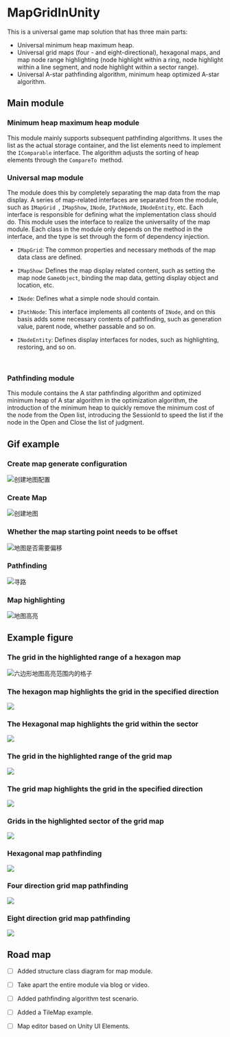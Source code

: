 # MapGridInUnity

This is a universal game map solution that has three main parts:

* Universal minimum heap maximum heap.
* Universal grid maps (four - and eight-directional), hexagonal maps, and map node range highlighting (node highlight within a ring, node highlight within a line segment, and node highlight within a sector range).
* Universal A-star pathfinding algorithm, minimum heap optimized A-star algorithm.

## Main module

### Minimum heap maximum heap module

This module mainly supports subsequent pathfinding algorithms. It uses the list as the actual storage container, and the list elements need to implement the `IComparable` interface. The algorithm adjusts the sorting of heap elements through the `CompareTo `method.

### Universal map module

The module does this by completely separating the map data from the map display. A series of map-related interfaces are separated from the module, such as `IMapGrid `, `IMapShow`, `INode`, `IPathNode`, `INodeEntity`, etc. Each interface is responsible for defining what the implementation class should do. This module uses the interface to realize the universality of the map module. Each class in the module only depends on the method in the interface, and the type is set through the form of dependency injection.

* `IMapGrid`:  The common properties and necessary methods of the map data class are defined.

* `IMapShow`:  Defines the map display related content, such as setting the map node `GameObject`, binding the map data, getting display object and location, etc.

* `INode`:  Defines what a simple node should contain.

* `IPathNode`:  This interface implements all contents of `INode`, and on this basis adds some necessary contents of pathfinding, such as generation value, parent node, whether passable and so on.

* `INodeEntity`:  Defines display interfaces for nodes, such as highlighting, restoring, and so on.

​        

### Pathfinding module

This module contains the A star pathfinding algorithm and optimized minimum heap of A star algorithm in the optimization algorithm, the introduction of the minimum heap to quickly remove the minimum cost of the node from the Open list, introducing the SessionId to speed the list if the node in the Open and Close the list of judgment.



## Gif example

### Create map generate configuration

![创建地图配置](https://github.com/tang-xiaolong/MapGridInUnity/blob/main/Screenshot/CreateGenerateConfig.gif?raw=true)



### Create Map

![创建地图](https://github.com/tang-xiaolong/MapGridInUnity/blob/main/Screenshot/GenerateMap.gif?raw=true)



### Whether the map starting point needs to be offset

![地图是否需要偏移](https://github.com/tang-xiaolong/MapGridInUnity/blob/main/Screenshot/MapOffset.gif?raw=true)



### Pathfinding

![寻路](https://github.com/tang-xiaolong/MapGridInUnity/blob/main/Screenshot/PathFinding.gif?raw=true)



### Map highlighting

![地图高亮](https://github.com/tang-xiaolong/MapGridInUnity/blob/main/Screenshot/MapHighLight.gif?raw=true)





## Example figure

### The grid in the highlighted range of a hexagon map

![六边形地图高亮范围内的格子](https://github.com/tang-xiaolong/MapGridInUnity/blob/main/Screenshot/HexMapRangeHighLight.png?raw=true)



### The hexagon map highlights the grid in the specified direction

![](https://github.com/tang-xiaolong/MapGridInUnity/blob/main/Screenshot/HexMapLineHighLight.png?raw=true)



### The Hexagonal map highlights the grid within the sector

![](https://github.com/tang-xiaolong/MapGridInUnity/blob/main/Screenshot/HexMapSectorHighLight.png?raw=true)



### The grid in the highlighted range of the grid map

![](https://github.com/tang-xiaolong/MapGridInUnity/blob/main/Screenshot/NormalMapRangeHighLight.png?raw=true)



### The grid map highlights the grid in the specified direction

![](https://github.com/tang-xiaolong/MapGridInUnity/blob/main/Screenshot/NormalMapLineHighLight.png?raw=true)



### Grids in the highlighted sector of the grid map

![](https://github.com/tang-xiaolong/MapGridInUnity/blob/main/Screenshot/NormalMapSectorHighLight.png?raw=true)



### Hexagonal map pathfinding

![](https://github.com/tang-xiaolong/MapGridInUnity/blob/main/Screenshot/HexMapPathFinding.png?raw=true)



### Four direction grid map pathfinding

![](https://github.com/tang-xiaolong/MapGridInUnity/blob/main/Screenshot/NormalMapFourDirPathFinding.png?raw=true)



### Eight direction grid map pathfinding

![](https://github.com/tang-xiaolong/MapGridInUnity/blob/main/Screenshot/NormalMapEightDirPathFinding.png?raw=true)



## Road map

- [ ] Added structure class diagram for map module.
- [ ] Take apart the entire module via blog or video.
- [ ] Added pathfinding algorithm test scenario.
- [ ] Added a TileMap example.
- [ ] Map editor based on Unity UI Elements.







